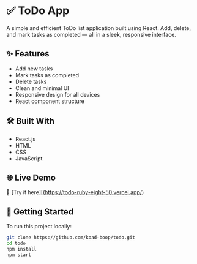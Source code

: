 # ✅ ToDo App

A simple and efficient ToDo list application built using React. Add, delete, and mark tasks as completed — all in a sleek, responsive interface.

## ✨ Features

- Add new tasks
- Mark tasks as completed
- Delete tasks
- Clean and minimal UI
- Responsive design for all devices
- React component structure

## 🛠️ Built With

- React.js
- HTML
- CSS
- JavaScript


## 🌐 Live Demo

🔗 [Try it here][(https://todo-ruby-eight-50.vercel.app/)

## 🚀 Getting Started

To run this project locally:

```bash
git clone https://github.com/koad-boop/todo.git
cd todo
npm install
npm start
